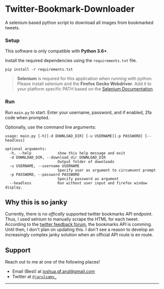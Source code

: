 # Twitter-Bookmark-Downloader

A selenium based python script to download all images from bookmarked tweets.

### Setup

This software is only compatible with **Python 3.6+**.

Install the required dependencies using the `requirements.txt` file.

    pip install -r requirements.txt

> **Selenium** is required for this application when running with python. Please install selenium and the **Firefox Gecko Webdriver**. Add it to your platform specific PATH based on the [Selenium Documentation](https://selenium-python.readthedocs.io/index.html).

### Run

Run `main.py` to start. Enter your username, password, and if enabled, 2fa code when prompted.

Optionally, use the command line arguments:

    usage: main.py [-h][-d DOWNLOAD_DIR] [-u USERNAME][-p PASSWORD] [--headless]

    optional arguments:
      -h, --help            show this help message and exit
      -d DOWNLOAD_DIR, --download_dir DOWNLOAD_DIR
                            Output folder of downloads
      -u USERNAME, --username USERNAME
                            Specify user as argument to circumvent prompt
      -p PASSWORD, --password PASSWORD
                            Specify password as argument
      --headless            Run without user input and firefox window display.

## Why this is so janky

Currently, there is no _offically_ supported twitter bookmarks API endpoint. Thus, I used selnium to manually scrape the HTML for each tweet. According to the [twitter feedback forum](https://twitterdevfeedback.uservoice.com/forums/921790-twitter-developer-labs/suggestions/39678766-api-endpoint-for-getting-bookmarks), the bookmarks API is comming. Until then, I don't plan on updating this. I don't see a reason to develop an increasingly complex janky solution when an official API route is en route.

## Support

Reach out to me at one of the following places!

-   Email (Best) at joshua.gf.arul@gmail.com
-   Twitter at <a href="http://twitter.com/jarulsamy_" target="_blank">`@jarulsamy_`</a>

* * *
